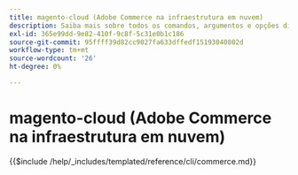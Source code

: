 ```yaml
---
title: magento-cloud (Adobe Commerce na infraestrutura em nuvem)
description: Saiba mais sobre todos os comandos, argumentos e opções disponíveis para a ferramenta de linha de comando do Adobe Commerce Magento Cloud.
exl-id: 365e99dd-9e82-410f-9c8f-5c31e0b1c186
source-git-commit: 95ffff39d82cc9027fa633dffedf15193040802d
workflow-type: tm+mt
source-wordcount: '26'
ht-degree: 0%

---
```


# magento-cloud (Adobe Commerce na infraestrutura em nuvem)

{{$include /help/_includes/templated/reference/cli/commerce.md}}
